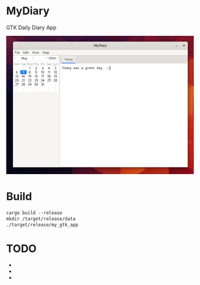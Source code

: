 # MyDiary
GTK Daily Diary App

![screenshot](https://github.com/Misnad/MyDiary/blob/master/Screenshots/v1.png?raw=true)

# Build
    cargo build --release
    mkdir /target/release/data
    ./target/release/my_gtk_app 
    
# TODO
-
-
-
